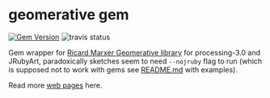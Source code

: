 # geomerative gem

[![Gem Version](https://badge.fury.io/rb/geomerative.svg)](https://badge.fury.io/rb/geomerative)
![travis status](https://travis-ci.org/ruby-processing/geomerativegem.svg)

Gem wrapper for [Ricard Marxer Geomerative library][] for processing-3.0 and JRubyArt, paradoxically sketches seem to need `--nojruby` flag to run (which is supposed not to work with gems see [README.md][] with examples).

Read more [web pages] here.

[README.md]:https://github.com/ruby-processing/geomerativegem/blob/master/examples/README.md
[web pages]:http://ruby-processing.github.io/geomerativegem
[Ricard Marxer Geomerative library]:https://github.com/rikrd/geomerative
